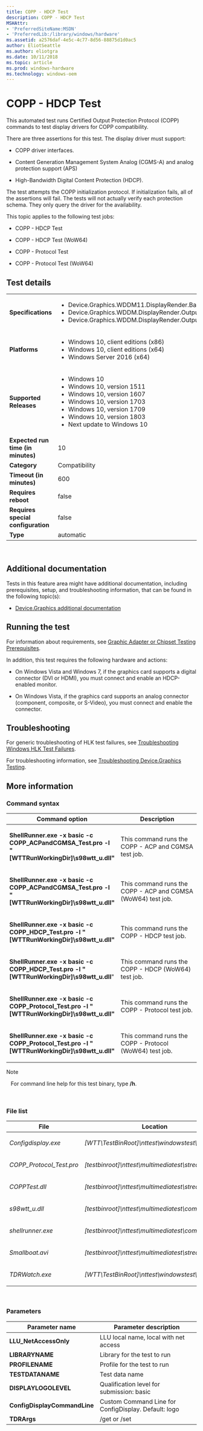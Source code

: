 ```yaml
---
title: COPP - HDCP Test
description: COPP - HDCP Test
MSHAttr:
- 'PreferredSiteName:MSDN'
- 'PreferredLib:/library/windows/hardware'
ms.assetid: a2576daf-4e5c-4c77-8d56-88875d1d0ac5
author: EliotSeattle
ms.author: eliotgra
ms.date: 10/11/2018
ms.topic: article
ms.prod: windows-hardware
ms.technology: windows-oem
---
```


# <span id="p_hlk_test.4af28343-37aa-4071-8e05-4923acb7c2a9"></span>COPP - HDCP Test


This automated test runs Certified Output Protection Protocol (COPP) commands to test display drivers for COPP compatibility.

There are three assertions for this test. The display driver must support:

-   COPP driver interfaces.

-   Content Generation Management System Analog (CGMS-A) and analog protection support (APS)

-   High-Bandwidth Digital Content Protection (HDCP).

The test attempts the COPP initialization protocol. If initialization fails, all of the assertions will fail. The tests will not actually verify each protection schema. They only query the driver for the availability.

This topic applies to the following test jobs:

-   COPP - HDCP Test

-   COPP - HDCP Test (WoW64)

-   COPP - Protocol Test

-   COPP - Protocol Test (WoW64)

## Test details
|||
|---|---|
| **Specifications**  | <ul><li>Device.Graphics.WDDM11.DisplayRender.Base</li><li>Device.Graphics.WDDM.DisplayRender.OutputProtection</li><li>Device.Graphics.WDDM.DisplayRender.OutputProtection.Windows7</li></ul> |  
| **Platforms**   | <ul><li>Windows 10, client editions (x86)</li><li>Windows 10, client editions (x64)</li><li>Windows Server 2016 (x64)</li></ul> |
| **Supported Releases** | <ul><li>Windows 10</li><li>Windows 10, version 1511</li><li>Windows 10, version 1607</li><li>Windows 10, version 1703</li><li>Windows 10, version 1709</li><li>Windows 10, version 1803</li><li>Next update to Windows 10</li></ul> |
|**Expected run time (in minutes)**| 10 |
|**Category**| Compatibility |
|**Timeout (in minutes)**| 600 |
|**Requires reboot**| false |
|**Requires special configuration**| false |
|**Type**| automatic |

 

## <span id="Additional_documentation"></span><span id="additional_documentation"></span><span id="ADDITIONAL_DOCUMENTATION"></span>Additional documentation


Tests in this feature area might have additional documentation, including prerequisites, setup, and troubleshooting information, that can be found in the following topic(s):

-   [Device.Graphics additional documentation](device-graphics-additional-documentation.md)

## <span id="Running_the_test"></span><span id="running_the_test"></span><span id="RUNNING_THE_TEST"></span>Running the test


For information about requirements, see [Graphic Adapter or Chipset Testing Prerequisites](graphic-adapter-or-chipset-testing-prerequisites.md).

In addition, this test requires the following hardware and actions:

-   On Windows Vista and Windows 7, if the graphics card supports a digital connector (DVI or HDMI), you must connect and enable an HDCP-enabled monitor.

-   On Windows Vista, if the graphics card supports an analog connector (component, composite, or S-Video), you must connect and enable the connector.

## <span id="Troubleshooting"></span><span id="troubleshooting"></span><span id="TROUBLESHOOTING"></span>Troubleshooting


For generic troubleshooting of HLK test failures, see [Troubleshooting Windows HLK Test Failures](..\user\troubleshooting-windows-hlk-test-failures.md).

For troubleshooting information, see [Troubleshooting Device.Graphics Testing](troubleshooting-devicegraphics-testing.md).

## <span id="More_information"></span><span id="more_information"></span><span id="MORE_INFORMATION"></span>More information


### <span id="Command_syntax"></span><span id="command_syntax"></span><span id="COMMAND_SYNTAX"></span>Command syntax

<table>
<colgroup>
<col width="50%" />
<col width="50%" />
</colgroup>
<thead>
<tr class="header">
<th>Command option</th>
<th>Description</th>
</tr>
</thead>
<tbody>
<tr class="odd">
<td><p><strong>ShellRunner.exe -x basic -c COPP_ACPandCGMSA_Test.pro -l &quot;[WTTRunWorkingDir]\s98wtt_u.dll&quot;</strong></p></td>
<td><p>This command runs the COPP - ACP and CGMSA test job.</p></td>
</tr>
<tr class="even">
<td><p><strong>ShellRunner.exe -x basic -c COPP_ACPandCGMSA_Test.pro -l &quot;[WTTRunWorkingDir]\s98wtt_u.dll&quot;</strong></p></td>
<td><p>This command runs the COPP - ACP and CGMSA (WoW64) test job.</p></td>
</tr>
<tr class="odd">
<td><p><strong>ShellRunner.exe -x basic -c COPP_HDCP_Test.pro -l &quot;[WTTRunWorkingDir]\s98wtt_u.dll&quot;</strong></p></td>
<td><p>This command runs the COPP - HDCP test job.</p></td>
</tr>
<tr class="even">
<td><p><strong>ShellRunner.exe -x basic -c COPP_HDCP_Test.pro -l &quot;[WTTRunWorkingDir]\s98wtt_u.dll</strong>&quot;</p></td>
<td><p>This command runs the COPP - HDCP (WoW64) test job.</p></td>
</tr>
<tr class="odd">
<td><p><strong>ShellRunner.exe -x basic -c COPP_Protocol_Test.pro -l &quot;[WTTRunWorkingDir]\s98wtt_u.dll&quot;</strong></p></td>
<td><p>This command runs the COPP - Protocol test job.</p></td>
</tr>
<tr class="even">
<td><p><strong>ShellRunner.exe -x basic -c COPP_Protocol_Test.pro -l &quot;[WTTRunWorkingDir]\s98wtt_u.dll&quot;</strong></p></td>
<td><p>This command runs the COPP - Protocol (WoW64) test job.</p></td>
</tr>
</tbody>
</table>

>[!NOTE]
>  
For command line help for this test binary, type **/h**.

 

### <span id="File_list"></span><span id="file_list"></span><span id="FILE_LIST"></span>File list

<table>
<colgroup>
<col width="50%" />
<col width="50%" />
</colgroup>
<thead>
<tr class="header">
<th>File</th>
<th>Location</th>
</tr>
</thead>
<tbody>
<tr class="odd">
<td><p><em>Configdisplay.exe</em></p></td>
<td><p><em>[WTT\TestBinRoot]\nttest\windowstest\tools\</em></p></td>
</tr>
<tr class="even">
<td><p><em>COPP_Protocol_Test.pro</em></p></td>
<td><p><em>[testbinroot]\nttest\multimediatest\streaming\</em></p></td>
</tr>
<tr class="odd">
<td><p><em>COPPTest.dll</em></p></td>
<td><p><em>[testbinroot]\nttest\multimediatest\streaming\</em></p></td>
</tr>
<tr class="even">
<td><p><em>s98wtt_u.dll</em></p></td>
<td><p><em>[testbinroot]\nttest\multimediatest\common\</em></p></td>
</tr>
<tr class="odd">
<td><p><em>shellrunner.exe</em></p></td>
<td><p><em>[testbinroot]\nttest\multimediatest\common\wdk\</em></p></td>
</tr>
<tr class="even">
<td><p><em>Smallboat.avi</em></p></td>
<td><p><em>[testbinroot]\nttest\multimediatest\streaming\</em></p></td>
</tr>
<tr class="odd">
<td><p><em>TDRWatch.exe</em></p></td>
<td><p><em>[WTT\TestBinRoot]\nttest\windowstest\graphics\</em></p></td>
</tr>
</tbody>
</table>

 

### <span id="Parameters"></span><span id="parameters"></span><span id="PARAMETERS"></span>Parameters

| Parameter name               | Parameter description                                |
|------------------------------|------------------------------------------------------|
| **LLU\_NetAccessOnly**       | LLU local name, local with net access                |
| **LIBRARYNAME**              | Library for the test to run                          |
| **PROFILENAME**              | Profile for the test to run                          |
| **TESTDATANAME**             | Test data name                                       |
| **DISPLAYLOGOLEVEL**         | Qualification level for submission: basic | premium  |
| **ConfigDisplayCommandLine** | Custom Command Line for ConfigDisplay. Default: logo |
| **TDRArgs**                  | /get or /set                                         |

 

 

 






